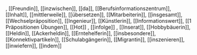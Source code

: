 , [[Freundin]], [[inzwischen]], [[da]], [[Berufsinformationszentrum]], [[Inhalt]], [[mittlerweile]], [[übersetzen]], [[Mitarbeiterin]], [[insgesamt]], [[Wechselpräposition]], [[Ingenieur]], [[Künstlerin]], [[Informationswert]], [[1 Präpositionen Übungen]], [[Hot]]
, [[infolge]]
, [[Inserat]], [[Hobbybäuerin]], [[Heldin]], [[Ackerheldin]], [[Erntehelferin]], [[insbesondere]], [[Konnektivpartikeln]], [[Schulabgängerin]], [[Migrantin]], [[inszenieren]], [[inwiefern]], [[indem]]